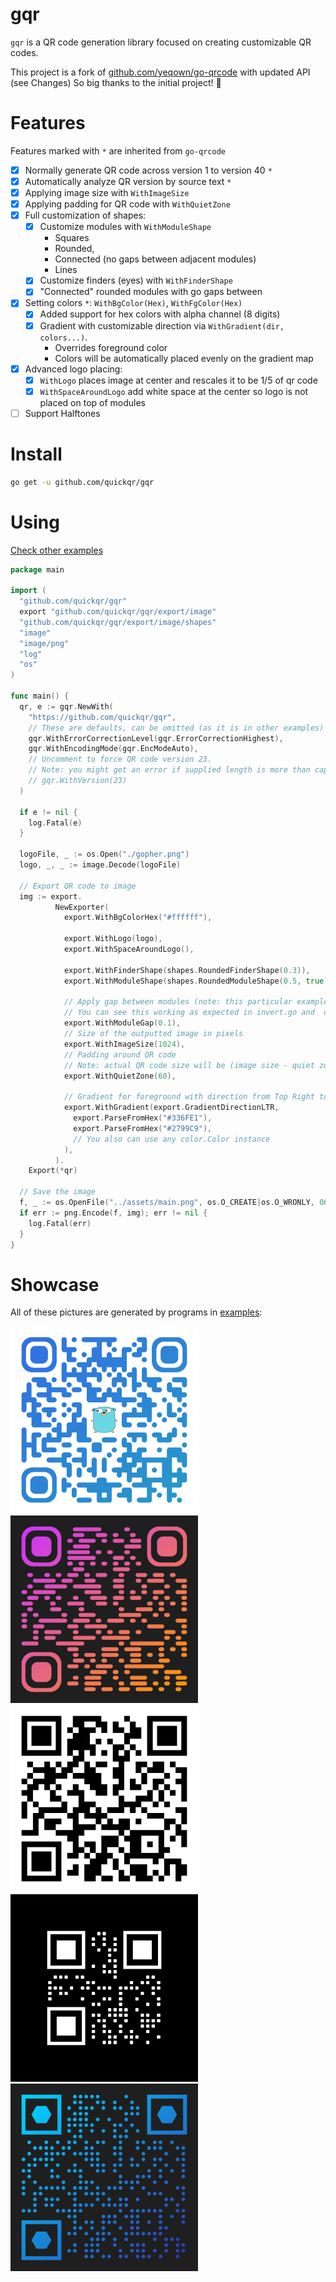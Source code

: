 # gqr
`gqr` is a QR code generation library focused on creating customizable QR codes.

This project is a fork of [github.com/yeqown/go-qrcode](http://github.com/yeqown/go-qrcode) with updated API (see Changes)
So big thanks to the initial project! 🙏

# Features
Features marked with `*` are inherited from `go-qrcode`
- [X] Normally generate QR code across version 1 to version 40 `*`
- [X] Automatically analyze QR version by source text `*`
- [X] Applying image size with `WithImageSize`
- [X] Applying padding for QR code with `WithQuietZone`
- [X] Full customization of shapes:  
  - [X] Customize modules with `WithModuleShape` 
    - Squares 
    - Rounded, 
    - Connected (no gaps between adjacent modules)
    - Lines
  - [X] Customize finders (eyes) with `WithFinderShape`
  - [X] "Connected" rounded modules with go gaps between
- [X] Setting colors `*`: `WithBgColor(Hex)`, `WithFgColor(Hex)`
  - [X] Added support for hex colors with alpha channel (8 digits)
  - [X] Gradient with customizable direction via `WithGradient(dir, colors...)`.  
    - Overrides foreground color
    - Colors will be automatically placed evenly on the gradient map
- [X] Advanced logo placing:
  - [X] `WithLogo` places image at center and rescales it to be 1/5 of qr code
  - [X] `WithSpaceAroundLogo` add white space at the center so logo is not placed on top of modules
- [ ] Support Halftones

# Install
```bash
go get -u github.com/quickqr/gqr
```

# Using
[Check other examples](./examples)
```go
package main

import (
  "github.com/quickqr/gqr"
  export "github.com/quickqr/gqr/export/image"
  "github.com/quickqr/gqr/export/image/shapes"
  "image"
  "image/png"
  "log"
  "os"
)

func main() {
  qr, e := gqr.NewWith(
    "https://github.com/quickqr/gqr",
    // These are defaults, can be omitted (as it is in other examples)
    gqr.WithErrorCorrectionLevel(gqr.ErrorCorrectionHighest),
    gqr.WithEncodingMode(gqr.EncModeAuto),
    // Uncomment to force QR code version 23. 
    // Note: you might get an error if supplied length is more than capacity of a specified version
    // gqr.WithVersion(23)
  )

  if e != nil {
    log.Fatal(e)
  }

  logoFile, _ := os.Open("./gopher.png")
  logo, _, _ := image.Decode(logoFile)

  // Export QR code to image
  img := export.
          NewExporter(
            export.WithBgColorHex("#ffffff"),

            export.WithLogo(logo),
            export.WithSpaceAroundLogo(),

            export.WithFinderShape(shapes.RoundedFinderShape(0.3)),
            export.WithModuleShape(shapes.RoundedModuleShape(0.5, true)),

            // Apply gap between modules (note: this particular example will not use it because of connected modules)
            // You can see this working as expected in invert.go and  custom-shapes.go
            export.WithModuleGap(0.1),
            // Size of the outputted image in pixels
            export.WithImageSize(1024),
            // Padding around QR code
            // Note: actual QR code size will be (image size - quiet zone * 2)
            export.WithQuietZone(60),

            // Gradient for foreground with direction from Top Right to Bottom Left
            export.WithGradient(export.GradientDirectionLTR,
              export.ParseFromHex("#336FE1"),
              export.ParseFromHex("#2799C9"),
              // You also can use any color.Color instance
            ),
          ).
    Export(*qr)

  // Save the image
  f, _ := os.OpenFile("../assets/main.png", os.O_CREATE|os.O_WRONLY, 0644)
  if err := png.Encode(f, img); err != nil {
    log.Fatal(err)
  }
}
```

# Showcase
All of these pictures are generated by programs in [examples](./examples):
<div float="left">
<img src="./assets/main.png" alt="main" width="300">
<img src="./assets/lines.png" alt="lines" width="300">
<img src="./assets/default.png" alt="default" width="300">
<img src="./assets/invert.png" alt="inverted" width="300">
<img src="assets/custom-shapes.png" alt="inverted" width="300">
</div>
